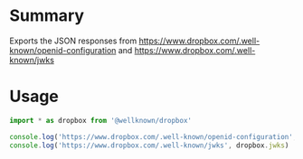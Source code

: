 # Summary

Exports the JSON responses from https://www.dropbox.com/.well-known/openid-configuration and https://www.dropbox.com/.well-known/jwks

# Usage

```js
import * as dropbox from '@wellknown/dropbox'

console.log('https://www.dropbox.com/.well-known/openid-configuration', dropbox.metadata)
console.log('https://www.dropbox.com/.well-known/jwks', dropbox.jwks)
```
